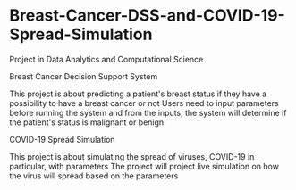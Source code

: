 # Breast-Cancer-DSS-and-COVID-19-Spread-Simulation
Project in Data Analytics and Computational Science

Breast Cancer Decision Support System

This project is about predicting a patient's breast status if they have a possibility to have a breast cancer or not
Users need to input parameters before running the system and from the inputs, the system will determine if the patient's status is malignant or benign

COVID-19 Spread Simulation

This project is about simulating the spread of viruses, COVID-19 in particular, with parameters
The project will project live simulation on how the virus will spread based on the parameters
